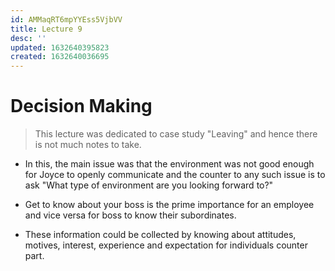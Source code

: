 ```yaml
---
id: AMMaqRT6mpYYEss5VjbVV
title: Lecture 9
desc: ''
updated: 1632640395823
created: 1632640036695
---
```


# Decision Making

> This lecture was dedicated to case study "Leaving" and hence there is not much notes to take.
* In this, the main issue was that the environment was not good enough for Joyce to openly communicate and the counter to any such issue is to ask "What type of environment are you looking forward to?"

* Get to know about your boss is the prime importance for an employee and vice versa for boss to know their subordinates.
* These information could be collected by knowing about attitudes, motives, interest, experience and expectation for individuals counter part.
